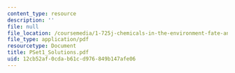```yaml
---
content_type: resource
description: ''
file: null
file_location: /coursemedia/1-725j-chemicals-in-the-environment-fate-and-transport-fall-2004/12cb52af0cdab61cd976849b147afe06_PSet1_Solutions.pdf
file_type: application/pdf
resourcetype: Document
title: PSet1_Solutions.pdf
uid: 12cb52af-0cda-b61c-d976-849b147afe06
---
```

